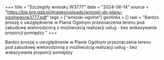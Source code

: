 +++
title = "Szczegóły wniosku W3777"
date = "2024-06-14"
source = "https://bip.brg.gda.pl/images/uploads/wnioski-do-planu-ogolnego/w3777.pdf"
tags = ["wnioski-ogolne"]
geolinks = []
raw = "Bardzo proszę o uwzględnienie w Planie Ogólnym przeznaczenia terenu pod zabudowę wielorodzinną z możliwością realizacji usług - bez wskazywania proporcji pomiędzy "
+++

Bardzo proszę o uwzględnienie w Planie Ogólnym przeznaczenia terenu pod
zabudowę wielorodzinną z możliwością realizacji usług - bez wskazywania proporcji pomiędzy



